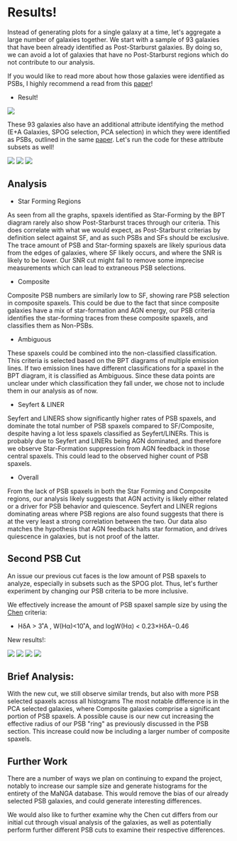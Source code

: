 # Results!

Instead of generating plots for a single galaxy at a time, let's aggregate a large number of galaxies together. We start with a sample of 93 galaxies that have been already identified as Post-Starburst galaxies. By doing so, we can avoid a lot of galaxies that have no Post-Starburst regions which do not contribute to our analysis.

If you would like to read more about how those galaxies were identified as PSBs, I highly recommend a read from this [paper](https://arxiv.org/pdf/2106.05982.pdf)!

- Result!

![](/book_images/all.png)

These 93 galaxies also have an additional attribute identifying the method (E+A Galaxies, SPOG selection, PCA selection) in which they were identified as PSBs, outlined in the same [paper](https://arxiv.org/pdf/2106.05982.pdf).
Let's run the code for these attribute subsets as well!

![](/book_images/ea.png)
![](/book_images/pca.png)
![](/book_images/spog.png)

## Analysis

- Star Forming Regions

As seen from all the graphs, spaxels identified as Star-Forming by the BPT diagram rarely also show Post-Starburst traces through our criteria. This does correlate with what we would expect, as Post-Starburst criterias by definition select against SF, and as such PSBs and SFs should be exclusive. The trace amount of PSB and Star-forming spaxels are likely spurious data from the edges of galaxies, where SF likely occurs, and where the SNR is likely to be lower. Our SNR cut might fail to remove some imprecise measurements which can lead to extraneous PSB selections. 

- Composite

Composite PSB numbers are similarly low to SF, showing rare PSB selection in composite spaxels. This could be due to the fact that since composite galaxies have a mix of star-formation and AGN energy, our PSB criteria identifies the star-forming traces from these composite spaxels, and classifies them as Non-PSBs.

- Ambiguous

These spaxels could be combined into the non-classified classification. This criteria is selected based on the BPT diagrams of multiple emission lines. If two emission lines have different classifications for a spaxel in the BPT diagram, it is classified as Ambiguous. Since these data points are unclear under which classification they fall under, we chose not to include them in our analysis as of now. 

- Seyfert & LINER

Seyfert and LINERS show significantly higher rates of PSB spaxels, and dominate the total number of PSB spaxels compared to SF/Composite, despite having a lot less spaxels classified as Seyfert/LINERs. This is probably due to Seyfert and LINERs being AGN dominated, and therefore we observe Star-Formation suppression from AGN feedback in those central spaxels. This could lead to the observed higher count of PSB spaxels. 

- Overall

From the lack of PSB spaxels in both the Star Forming and Composite regions, our analysis likely suggests that AGN activity is likely either related or a driver for PSB behavior and quiescence. Seyfert and LINER regions dominating areas where PSB regions are also found suggests that there is at the very least a strong correlation between the two. Our data also matches the hypothesis that AGN feedback halts star formation, and drives quiescence in galaxies, but is not proof of the latter.


## Second PSB Cut

An issue our previous cut faces is the low amount of PSB spaxels to analyze, especially in subsets such as the SPOG plot. Thus, let's further experiment by changing our PSB criteria to be more inclusive.

We effectively increase the amount of PSB spaxel sample size by using the [Chen](https://arxiv.org/pdf/1909.01658.pdf) criteria:

- HδA > 3˚A , W(Hα)<10˚A, and logW(Hα) < 0.23×HδA−0.46

New results!:

![](/book_images/chenall.png)
![](/book_images/chenea.png)
![](/book_images/chenpca.png)
![](/book_images/chenspog.png)

## Brief Analysis:

With the new cut, we still observe similar trends, but also with more PSB selected spaxels across all histograms The most notable difference is in the PCA selected galaxies, where Composite galaxies comprise a significant portion of PSB spaxels. A possible cause is our new cut increasing the effective radius of our PSB "ring" as previously discussed in the PSB section. This increase could now be including a larger number of composite spaxels.

## Further Work

There are a number of ways we plan on continuing to expand the project, notably to increase our sample size and generate histograms for the entirety of the MaNGA database. This would remove the bias of our already selected PSB galaxies, and could generate interesting differences. 

We would also like to further examine why the Chen cut differs from our initial cut through visual analysis of the galaxies, as well as potentially perform further different PSB cuts to examine their respective differences.

